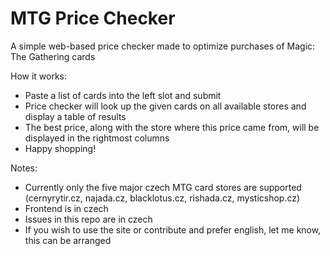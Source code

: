 # MTG Price Checker
A simple web-based price checker made to optimize purchases of Magic: The Gathering cards

How it works:
* Paste a list of cards into the left slot and submit
* Price checker will look up the given cards on all available stores and display a table of results
* The best price, along with the store where this price came from, will be displayed in the rightmost columns
* Happy shopping!

Notes:
* Currently only the five major czech MTG card stores are supported (cernyrytir.cz, najada.cz, blacklotus.cz, rishada.cz, mysticshop.cz)
* Frontend is in czech
* Issues in this repo are in czech
* If you wish to use the site or contribute and prefer english, let me know, this can be arranged
